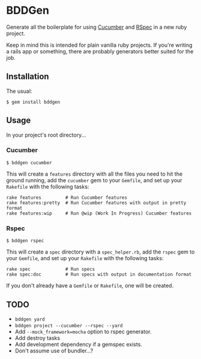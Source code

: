 # BDDGen

Generate all the boilerplate for using [Cucumber](http://cukes.info) and
[RSpec](https://github.com/rspec/rspec) in a new ruby project.

Keep in mind this is intended for plain vanilla ruby projects. If you're
writing a rails app or something, there are probably generators better
suited for the job.

## Installation

The usual:

    $ gem install bddgen
    
## Usage

In your project's root directory...

### Cucumber

    $ bddgen cucumber

This will create a `features` directory with all the files you need to hit the
ground running, add the `cucumber` gem to your `Gemfile`, and set up your
`Rakefile` with the following tasks:

    rake features         # Run Cucumber features
    rake features:pretty  # Run Cucumber features with output in pretty format
    rake features:wip     # Run @wip (Work In Progress) Cucumber features

### Rspec

    $ bddgen rspec
    
This will create a `spec` directory with a `spec_helper.rb`, add the `rspec`
gem to your `Gemfile`, and set up your `Rakefile` with the following tasks:

    rake spec             # Run specs
    rake spec:doc         # Run specs with output in documentation format

If you don't already have a `Gemfile` or `Rakefile`, one will be created.

## TODO

* `bddgen yard`
* `bddgen project --cucumber --rspec --yard`
* Add `--mock_framework=mocha` option to rspec generator.
* Add destroy tasks
* Add development dependency if a gemspec exists.
* Don't assume use of bundler...?
